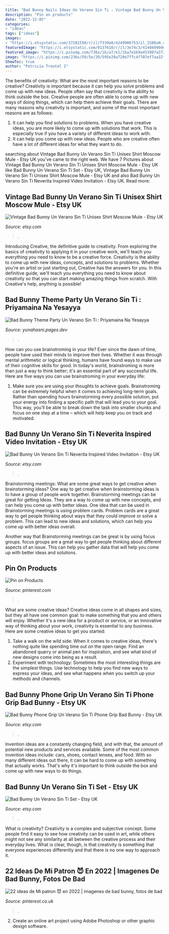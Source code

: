 ```yaml
---
title: "Bad Bunny Nails Ideas Un Verano Sin Ti - Vintage Bad Bunny Un Verano Sin Ti Unisex Shirt Moscow Mule"
description: "Pin on products"
date: "2022-12-05"
categories:
- "ideas"
tags: ["ideas"]
images:
- "https://i.etsystatic.com/37281550/r/il/f339a0/4249906753/il_1588xN.4249906753_at3a.jpg"
featuredImage: "https://i.etsystatic.com/9137610/r/il/3e74c3/4140499940/il_794xN.4140499940_39m5.jpg"
featured_image: "https://i.pinimg.com/736x/1b/a7/e1/1ba7e1b9a453907a3722966f09d89950.jpg"
image: "https://i.pinimg.com/236x/59/5e/20/595e20a729e7ffc4f707ef7aa32f1912.jpg"
ShowToc: true
author: "Patricia Treutel I"
---
```



The benefits of creativity: What are the most important reasons to be creative?
Creativity is important because it can help you solve problems and come up with new ideas. People often say that creativity is the ability to think outside the box. Creative people are often able to come up with new ways of doing things, which can help them achieve their goals. There are many reasons why creativity is important, and some of the most important reasons are as follows: 
1) It can help you find solutions to problems. When you have creative ideas, you are more likely to come up with solutions that work. This is especially true if you have a variety of different ideas to work with. 
2) It can help you come up with new ideas. People who are creative often have a lot of different ideas for what they want to do.

	

		
searching about Vintage Bad Bunny Un Verano Sin Ti Unisex Shirt Moscow Mule - Etsy UK you've came to the right web. We have 7 Pictures about Vintage Bad Bunny Un Verano Sin Ti Unisex Shirt Moscow Mule - Etsy UK like Bad Bunny Un Verano Sin Ti Set - Etsy UK, Vintage Bad Bunny Un Verano Sin Ti Unisex Shirt Moscow Mule - Etsy UK and also Bad Bunny Un Verano Sin Ti Neverita Inspired Video Invitation - Etsy UK. Read more:
		
    
## Vintage Bad Bunny Un Verano Sin Ti Unisex Shirt Moscow Mule - Etsy UK

<img loading=lazy src="https://i.etsystatic.com/9137610/r/il/3e74c3/4140499940/il_794xN.4140499940_39m5.jpg" onerror="this.onerror=null;this.src='https://tse4.mm.bing.net/th?id=OIP.rbl_6T7nIQpkVcMi6OSuCgHaHa&amp;pid=15.1';" alt="Vintage Bad Bunny Un Verano Sin Ti Unisex Shirt Moscow Mule - Etsy UK">

_Source: etsy.com_

>. 

	

Introducing Creative, the definitive guide to creativity. From exploring the basics of creativity to applying it in your creative work, we'll teach you everything you need to know to be a creative force.
Creativity is the ability to come up with new ideas, concepts, and solutions to problems. Whether you're an artist or just starting out, Creative has the answers for you. In this definitive guide, we'll teach you everything you need to know about creativity so that you can start making amazing things from scratch. With Creative's help, anything is possible!

    
## Bad Bunny Theme Party Un Verano Sin Ti : Priyamaina Na Yesayya

<img loading=lazy src="https://vigoweed.com/wp-content/uploads/2020/11/cropped-kisspng-kingdom-of-galicia-flag-of-galicia-galician-5af549addd2711.8863074115260246219059.jpg" onerror="this.onerror=null;this.src='https://tse1.mm.bing.net/th?id=OIP.UvvytQHJIcvBHEqdz0Y0KwHaBt&amp;pid=15.1';" alt="Bad Bunny Theme Party Un Verano Sin Ti : Priyamaina Na Yesayya">

_Source: yunahasni.pages.dev_

>. 

	

How can you use brainstroming in your life?
Ever since the dawn of time, people have used their minds to improve their lives. Whether it was through mental arithmetic or logical thinking, humans have found ways to make use of their cognitive skills for good. In today's world, brainstroming is more than just a way to think better; it's an essential part of any successful life. Here are five ways you can use brainstroming in your everyday life: 
1) Make sure you are using your thoughts to achieve goals. Brainstroming can be extremely helpful when it comes to achieving long-term goals. Rather than spending hours brainstorming every possible solution, put your energy into finding a specific path that will lead you to your goal. This way, you'll be able to break down the task into smaller chunks and focus on one step at a time – which will help keep you on track and motivated.

    
## Bad Bunny Un Verano Sin Ti Neverita Inspired Video Invitation - Etsy UK

<img loading=lazy src="https://i.etsystatic.com/37281550/r/il/f339a0/4249906753/il_1588xN.4249906753_at3a.jpg" onerror="this.onerror=null;this.src='https://tse1.mm.bing.net/th?id=OIP.7m8PG4OW3NN_DuB_oxBMTgHaHa&amp;pid=15.1';" alt="Bad Bunny Un Verano Sin Ti Neverita Inspired Video Invitation - Etsy UK">

_Source: etsy.com_

>. 

	

Brainstorming meetings: What are some great ways to get creative when brainstorming ideas?
One way to get creative when brainstorming ideas is to have a group of people work together. Brainstorming meetings can be great for getting Ideas. They are a way to come up with new concepts, and can help you come up with better ideas. 
One idea that can be used in Brainstorming meetings is using problem cards. Problem cards are a great way to get people thinking about ways that they could improve or solve a problem. This can lead to new ideas and solutions, which can help you come up with better ideas overall. 

Another way that Brainstorming meetings can be great is by using focus groups. focus groups are a great way to get people thinking about different aspects of an issue. This can help you gather data that will help you come up with better ideas and solutions.

    
## Pin On Products

<img loading=lazy src="https://i.pinimg.com/736x/1b/a7/e1/1ba7e1b9a453907a3722966f09d89950.jpg" onerror="this.onerror=null;this.src='https://tse4.mm.bing.net/th?id=OIP.tFXenJJ2X-k8I3enOlCv_wHaJ3&amp;pid=15.1';" alt="Pin on Products">

_Source: pinterest.com_

>. 

	

What are some creative ideas?
Creative ideas come in all shapes and sizes, but they all have one common goal: to make something that you and others will enjoy. Whether it's a new idea for a product or service, or an innovative way of thinking about your work, creativity is essential to any business. Here are some creative ideas to get you started: 
1. Take a walk on the wild side: When it comes to creative ideas, there's nothing quite like spending time out on the open range. Find an abandoned quarry or animal pen for inspiration, and see what kind of new designs come into being as a result. 
2. Experiment with technology: Sometimes the most interesting things are the simplest things. Use technology to help you find new ways to express your ideas, and see what happens when you switch up your methods and channels. 

    
## Bad Bunny Phone Grip Un Verano Sin Ti Phone Grip Bad Bunny - Etsy UK

<img loading=lazy src="https://i.etsystatic.com/25948659/r/il/6a54a4/4060252386/il_794xN.4060252386_dwfc.jpg" onerror="this.onerror=null;this.src='https://tse3.mm.bing.net/th?id=OIP.iqMTxQ7a69mWwEwPfuupIwHaJQ&amp;pid=15.1';" alt="Bad Bunny Phone Grip Un Verano Sin Ti Phone Grip Bad Bunny - Etsy UK">

_Source: etsy.com_

>. 

	

Invention ideas are a constantly changing field, and with that, the amount of potential new products and services available. Some of the most common invention ideas include: cars, shoes, contact lenses, and food. With so many different ideas out there, it can be hard to come up with something that actually works. That's why it's important to think outside the box and come up with new ways to do things.

    
## Bad Bunny Un Verano Sin Ti Set - Etsy UK

<img loading=lazy src="https://i.etsystatic.com/29857289/r/il/f1395f/4117281758/il_794xN.4117281758_btkr.jpg" onerror="this.onerror=null;this.src='https://tse3.mm.bing.net/th?id=OIP.6XeZ-K4ZyYefCBAQxjqnXQHaJ4&amp;pid=15.1';" alt="Bad Bunny Un Verano Sin Ti Set - Etsy UK">

_Source: etsy.com_

>. 

	

What is creativity?
Creativity is a complex and subjective concept. Some people find it easy to see how creativity can be used in art, while others might not see any similarity at all between the creative process and their everyday lives. What is clear, though, is that creativity is something that everyone experiences differently and that there is no one way to approach it.

    
## 22 Ideas De Mi Patron 😈 En 2022 | Imagenes De Bad Bunny, Fotos De Bad

<img loading=lazy src="https://i.pinimg.com/236x/59/5e/20/595e20a729e7ffc4f707ef7aa32f1912.jpg" onerror="this.onerror=null;this.src='https://tse1.mm.bing.net/th?id=OIP.znV45KrkhsF8Mbq2VLl8_gDsGD&amp;pid=15.1';" alt="22 ideas de Mi patron 😈 en 2022 | imagenes de bad bunny, fotos de bad">

_Source: pinterest.co.uk_

>. 

	

2. Create an online art project using Adobe Photoshop or other graphic design software.

